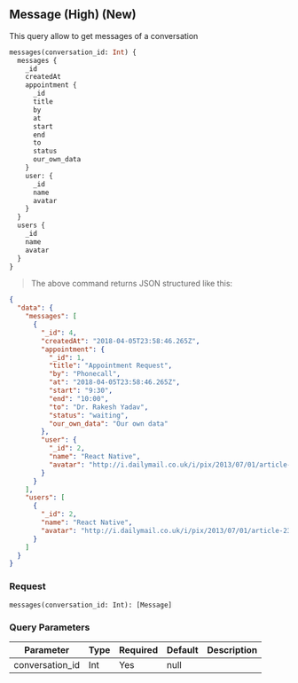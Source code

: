 ## Message (High) (New)

This query allow to get messages of a conversation

```graphql
messages(conversation_id: Int) {
  messages {
    _id
    createdAt
    appointment {
      _id
      title
      by
      at
      start
      end
      to
      status
      our_own_data
    }
    user: {
      _id
      name
      avatar
    }
  }
  users {
    _id
    name
    avatar
  }
}
```

> The above command returns JSON structured like this:

```json
{
  "data": {
    "messages": [
      {
        "_id": 4,
        "createdAt": "2018-04-05T23:58:46.265Z",
        "appointment": {
          "_id": 1,
          "title": "Appointment Request",
          "by": "Phonecall",
          "at": "2018-04-05T23:58:46.265Z",
          "start": "9:30",
          "end": "10:00",
          "to": "Dr. Rakesh Yadav",
          "status": "waiting",
          "our_own_data": "Our own data"
        },
        "user": {
          "_id": 2,
          "name": "React Native",
          "avatar": "http://i.dailymail.co.uk/i/pix/2013/07/01/article-2352727-0EE42FA200000578-317_634x533.jpg"
        }
      }
    ],
    "users": [
      {
        "_id": 2,
        "name": "React Native",
        "avatar": "http://i.dailymail.co.uk/i/pix/2013/07/01/article-2352727-0EE42FA200000578-317_634x533.jpg"
      }
    ]
  }
}
```

### Request

`messages(conversation_id: Int): [Message]`

### Query Parameters

Parameter | Type   | Required | Default | Description
--------- | ------ | -------- | ------- | -----------
conversation_id | Int | Yes   | null    |

